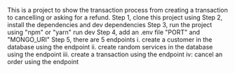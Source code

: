 This is a project to show the transaction process from creating a transaction to cancelling or asking for a refund.
Step 1, clone this project using 
Step 2, install the dependencies and dev dependencies
Step 3, run the project using "npm" or "yarn" run dev 
Step 4, add an .env file "PORT" and "MONGO_URI"
Step 5, there are 5 endpoints
    i. create a customer in the database using the endpoint 
    ii. create random services in the database using the endpoint
    iii. create a transaction using the endpoint
    iv: cancel an order using the endpoint
    
